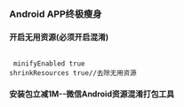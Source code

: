 ### Android APP终极瘦身

#### 开启无用资源(必须开启混淆)

<pre><code>
 minifyEnabled true
shrinkResources true//去除无用资源
</code></pre>

#### 安装包立减1M--微信Android资源混淆打包工具
